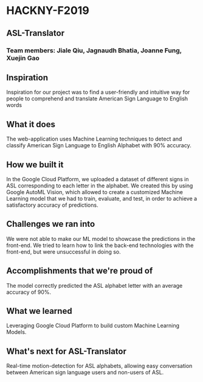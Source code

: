 # HACKNY-F2019
## ASL-Translator
### Team members: Jiale Qiu, Jagnaudh Bhatia, Joanne Fung, Xuejin Gao

## Inspiration
Inspiration for our project was to find a user-friendly and intuitive way for people to comprehend and translate American Sign Language to English words

## What it does
The web-application uses Machine Learning techniques to detect and classify American Sign Language to English Alphabet with 90% accuracy. 

## How we built it
In the Google Cloud Platform, we uploaded a dataset of different signs in ASL corresponding to each letter in the alphabet. We created this by using Google AutoML Vision, which allowed to create a customized Machine Learning model that we had to train, evaluate, and test, in order to achieve a satisfactory accuracy of predictions.

## Challenges we ran into
We were not able to make our ML model to showcase the predictions in the front-end. We tried to learn how to link the back-end technologies with the front-end, but were unsuccessful in doing so.

## Accomplishments that we're proud of
The model correctly predicted the ASL alphabet letter with an average accuracy of 90%.

## What we learned
Leveraging Google Cloud Platform to build custom Machine Learning Models. 

## What's next for ASL-Translator
Real-time motion-detection for ASL alphabets, allowing easy conversation between American sign language users and non-users of ASL.
